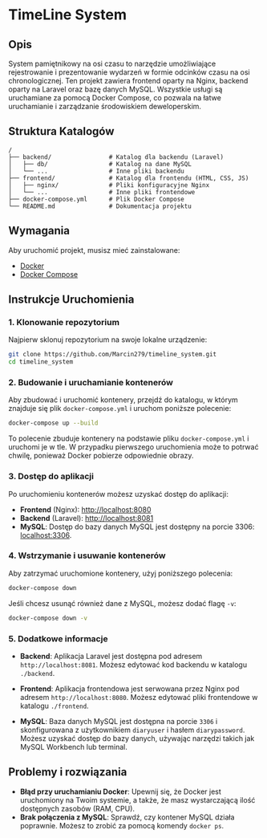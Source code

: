
# TimeLine System

## Opis
System pamiętnikowy na osi czasu to narzędzie umożliwiające rejestrowanie i prezentowanie wydarzeń w formie odcinków czasu na osi chronologicznej.
Ten projekt zawiera frontend oparty na Nginx, backend oparty na Laravel oraz bazę danych MySQL. Wszystkie usługi są uruchamiane za pomocą Docker Compose, co pozwala na łatwe uruchamianie i zarządzanie środowiskiem deweloperskim.

## Struktura Katalogów
```
/
├── backend/                # Katalog dla backendu (Laravel)
│   ├── db/                 # Katalog na dane MySQL
│   └── ...                 # Inne pliki backendu
├── frontend/               # Katalog dla frontendu (HTML, CSS, JS)
│   ├── nginx/              # Pliki konfiguracyjne Nginx
│   └── ...                 # Inne pliki frontendowe
├── docker-compose.yml      # Plik Docker Compose
└── README.md               # Dokumentacja projektu
```

## Wymagania
Aby uruchomić projekt, musisz mieć zainstalowane:
- [Docker](https://www.docker.com/get-started)
- [Docker Compose](https://docs.docker.com/compose/install/)

## Instrukcje Uruchomienia

### 1. Klonowanie repozytorium
Najpierw sklonuj repozytorium na swoje lokalne urządzenie:

```bash
git clone https://github.com/Marcin279/timeline_system.git
cd timeline_system
```

### 2. Budowanie i uruchamianie kontenerów
Aby zbudować i uruchomić kontenery, przejdź do katalogu, w którym znajduje się plik `docker-compose.yml` i uruchom poniższe polecenie:

```bash
docker-compose up --build
```

To polecenie zbuduje kontenery na podstawie pliku `docker-compose.yml` i uruchomi je w tle. W przypadku pierwszego uruchomienia może to potrwać chwilę, ponieważ Docker pobierze odpowiednie obrazy.

### 3. Dostęp do aplikacji
Po uruchomieniu kontenerów możesz uzyskać dostęp do aplikacji:

- **Frontend** (Nginx): [http://localhost:8080](http://localhost:8080)
- **Backend** (Laravel): [http://localhost:8081](http://localhost:8081)
- **MySQL**: Dostęp do bazy danych MySQL jest dostępny na porcie 3306: [localhost:3306](localhost:3306).

### 4. Wstrzymanie i usuwanie kontenerów
Aby zatrzymać uruchomione kontenery, użyj poniższego polecenia:

```bash
docker-compose down
```

Jeśli chcesz usunąć również dane z MySQL, możesz dodać flagę `-v`:

```bash
docker-compose down -v
```

### 5. Dodatkowe informacje

- **Backend**: Aplikacja Laravel jest dostępna pod adresem `http://localhost:8081`. Możesz edytować kod backendu w katalogu `./backend`.
  
- **Frontend**: Aplikacja frontendowa jest serwowana przez Nginx pod adresem `http://localhost:8080`. Możesz edytować pliki frontendowe w katalogu `./frontend`.

- **MySQL**: Baza danych MySQL jest dostępna na porcie `3306` i skonfigurowana z użytkownikiem `diaryuser` i hasłem `diarypassword`. Możesz uzyskać dostęp do bazy danych, używając narzędzi takich jak MySQL Workbench lub terminal.

## Problemy i rozwiązania
- **Błąd przy uruchamianiu Docker**: Upewnij się, że Docker jest uruchomiony na Twoim systemie, a także, że masz wystarczającą ilość dostępnych zasobów (RAM, CPU).
- **Brak połączenia z MySQL**: Sprawdź, czy kontener MySQL działa poprawnie. Możesz to zrobić za pomocą komendy `docker ps`.
